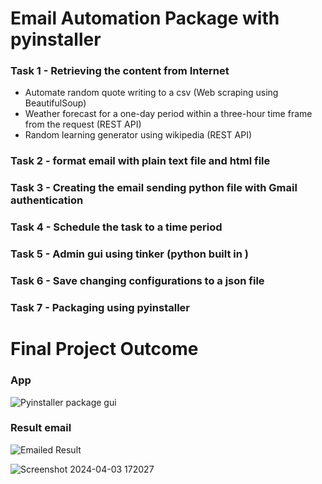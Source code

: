 # Email Automation Package with pyinstaller

### Task 1 - Retrieving the content from Internet
  - Automate random quote writing to a csv (Web scraping using BeautifulSoup)
  - Weather forecast for a one-day period within a three-hour time frame from the request (REST API)
  - Random learning generator using wikipedia (REST API)

### Task 2 - format email with plain text file and html file 

### Task 3 - Creating the email sending python file with Gmail authentication

### Task 4 - Schedule the task to a time period 

### Task 5 - Admin gui using tinker (python built in )

### Task 6 - Save changing configurations to a json file

### Task 7 - Packaging using pyinstaller

# Final Project Outcome 
### App 
![Pyinstaller package gui](https://github.com/Venura-94/Email-Automation-Package/assets/137409412/c14ae5c7-2778-4389-88e4-0cdc78648033)

### Result email 

![Emailed Result](https://github.com/Venura-94/Email-Automation-Package/assets/137409412/fcd64094-4290-4e2d-84b3-9b29dc5f7ac2)

![Screenshot 2024-04-03 172027](https://github.com/Venura-94/Email-Automation-Package/assets/137409412/1e8aa7aa-fd2d-4563-a636-96af90e942ba)




